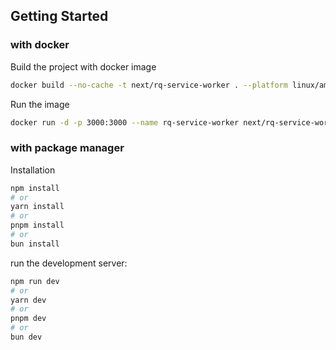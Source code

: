 

## Getting Started

### with docker

Build the project with docker image

```bash
docker build --no-cache -t next/rq-service-worker . --platform linux/amd64
```

Run the image

```bash
docker run -d -p 3000:3000 --name rq-service-worker next/rq-service-worker
```

### with package manager

Installation

```bash
npm install
# or
yarn install
# or
pnpm install
# or
bun install
```

run the development server:

```bash
npm run dev
# or
yarn dev
# or
pnpm dev
# or
bun dev
```
